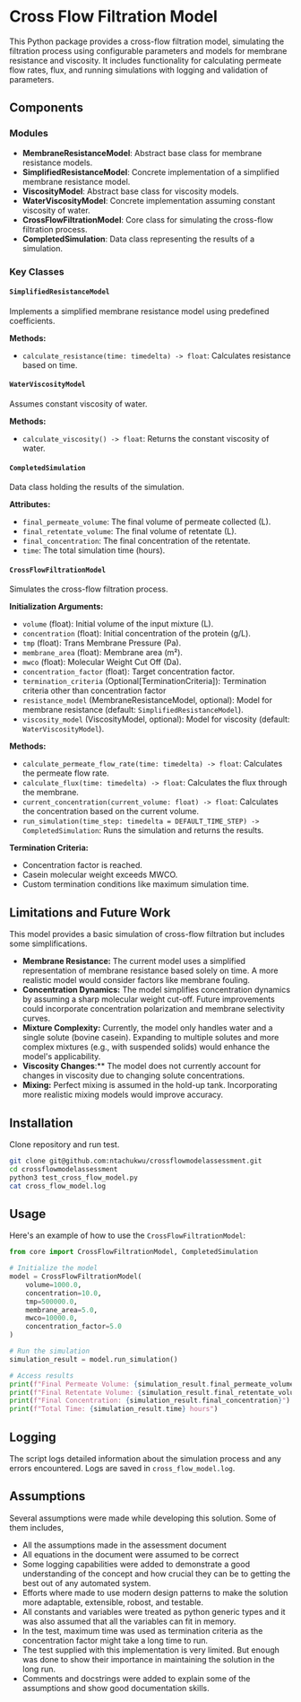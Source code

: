 # Cross Flow Filtration Model

This Python package provides a cross-flow filtration model, simulating the filtration process using configurable parameters and models for membrane resistance and viscosity. It includes functionality for calculating permeate flow rates, flux, and running simulations with logging and validation of parameters. 

## Components

### Modules

- **MembraneResistanceModel**: Abstract base class for membrane resistance models.
- **SimplifiedResistanceModel**: Concrete implementation of a simplified membrane resistance model.
- **ViscosityModel**: Abstract base class for viscosity models.
- **WaterViscosityModel**: Concrete implementation assuming constant viscosity of water.
- **CrossFlowFiltrationModel**: Core class for simulating the cross-flow filtration process.
- **CompletedSimulation**: Data class representing the results of a simulation.

### Key Classes


#### `SimplifiedResistanceModel`
Implements a simplified membrane resistance model using predefined coefficients.

**Methods:**
- `calculate_resistance(time: timedelta) -> float`: Calculates resistance based on time.

#### `WaterViscosityModel`
Assumes constant viscosity of water.

**Methods:**
- `calculate_viscosity() -> float`: Returns the constant viscosity of water.

#### `CompletedSimulation`
Data class holding the results of the simulation.

**Attributes:**
- `final_permeate_volume`: The final volume of permeate collected (L).
- `final_retentate_volume`: The final volume of retentate (L).
- `final_concentration`: The final concentration of the retentate.
- `time`: The total simulation time (hours).

#### `CrossFlowFiltrationModel`
Simulates the cross-flow filtration process.

**Initialization Arguments:**
- `volume` (float): Initial volume of the input mixture (L).
- `concentration` (float): Initial concentration of the protein (g/L).
- `tmp` (float): Trans Membrane Pressure (Pa).
- `membrane_area` (float): Membrane area (m²).
- `mwco` (float): Molecular Weight Cut Off (Da).
- `concentration_factor` (float): Target concentration factor.
- `termination_criteria` (Optional[TerminationCriteria]): Termination criteria other than concentration factor
- `resistance_model` (MembraneResistanceModel, optional): Model for membrane resistance (default: `SimplifiedResistanceModel`).
- `viscosity_model` (ViscosityModel, optional): Model for viscosity (default: `WaterViscosityModel`).

**Methods:**
- `calculate_permeate_flow_rate(time: timedelta) -> float`: Calculates the permeate flow rate.
- `calculate_flux(time: timedelta) -> float`: Calculates the flux through the membrane.
- `current_concentration(current_volume: float) -> float`: Calculates the concentration based on the current volume.
- `run_simulation(time_step: timedelta = DEFAULT_TIME_STEP) -> CompletedSimulation`: Runs the simulation and returns the results.

**Termination Criteria:**
- Concentration factor is reached.
- Casein molecular weight exceeds MWCO.
- Custom termination conditions like maximum simulation time.

## Limitations and Future Work
This model provides a basic simulation of cross-flow filtration but includes some simplifications.
- **Membrane Resistance:** The current model uses a simplified representation of membrane resistance based solely on time. A more realistic model would consider factors like membrane fouling.
- **Concentration Dynamics:** The model simplifies concentration dynamics by assuming a sharp molecular weight cut-off. Future improvements could incorporate concentration polarization and membrane selectivity curves.
- **Mixture Complexity:** Currently, the model only handles water and a single solute (bovine casein). Expanding to multiple solutes and more complex mixtures (e.g., with suspended solids) would enhance the model's applicability.
- **Viscosity Changes**:** The model does not currently account for changes in viscosity due to changing solute concentrations.
- **Mixing:** Perfect mixing is assumed in the hold-up tank. Incorporating more realistic mixing models would improve accuracy.

## Installation

Clone repository and run test.

```bash
git clone git@github.com:ntachukwu/crossflowmodelassessment.git
cd crossflowmodelassessment
python3 test_cross_flow_model.py
cat cross_flow_model.log
```

## Usage

Here's an example of how to use the `CrossFlowFiltrationModel`:

```python
from core import CrossFlowFiltrationModel, CompletedSimulation

# Initialize the model
model = CrossFlowFiltrationModel(
    volume=1000.0,
    concentration=10.0,
    tmp=500000.0,
    membrane_area=5.0,
    mwco=10000.0,
    concentration_factor=5.0
)

# Run the simulation
simulation_result = model.run_simulation()

# Access results
print(f"Final Permeate Volume: {simulation_result.final_permeate_volume} L")
print(f"Final Retentate Volume: {simulation_result.final_retentate_volume} L")
print(f"Final Concentration: {simulation_result.final_concentration}")
print(f"Total Time: {simulation_result.time} hours")
```

## Logging

The script logs detailed information about the simulation process and any errors encountered. Logs are saved in `cross_flow_model.log`.

## Assumptions

Several assumptions were made while developing this solution. Some of them includes,
- All the assumptions made in the assessment document
- All equations in the document were assumed to be correct
- Some logging capabilities were added to demonstrate a good understanding of the concept and how crucial they can be to getting the best out of any automated system.
- Efforts where made to use modern design patterns to make the solution more adaptable, extensible, robost, and testable.
- All constants and variables were treated as python generic types and it was also assumed that all the variables can fit in memory.
- In the test, maximum time was used as termination criteria as the concentration factor might take a long time to run. 
- The test supplied with this implementation is very limited. But enough was done to show their importance in maintaining the solution in the long run.
- Comments and docstrings were added to explain some of the assumptions and show good documentation skills.
